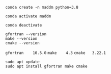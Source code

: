 ```
conda create -n maddm python=3.8
```
```
conda activate maddm
```
```
conda deactivate
```
```
gfortran --version
make --version
cmake --version 
```

``` gfortran	10.5.0 ```
``` make	4.3	```
``` cmake	3.22.1 ```
```
sudo apt update
sudo apt install gfortran make cmake
```
